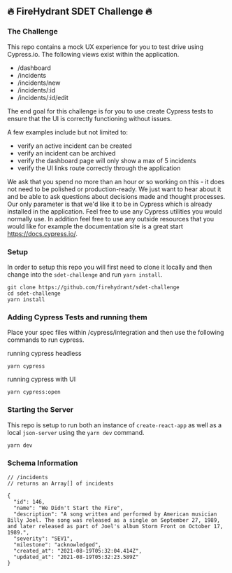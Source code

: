 ## 🔥 FireHydrant SDET Challenge 🔥

### The Challenge

This repo contains a mock UX experience for you to test drive using Cypress.io. The following views exist within the application.

- /dashboard
- /incidents
- /incidents/new
- /incidents/:id
- /incidents/:id/edit

The end goal for this challenge is for you to use create Cypress tests to ensure that the UI is correctly functioning without issues.

A few examples include but not limited to:

- verify an active incident can be created
- verify an incident can be archived
- verify the dashboard page will only show a max of 5 incidents
- verify the UI links route correctly through the application

We ask that you spend no more than an hour or so working on this - it does not need to be polished or production-ready. We just want to hear about it and be able to ask questions about decisions made and thought processes. Our only parameter is that we'd like it to be in Cypress which is already installed in the application. Feel free to use any Cypress utilities you would normally use. In addition feel free to use any outside resources that you would like for example the documentation site is a great start https://docs.cypress.io/.

### Setup

In order to setup this repo you will first need to clone it locally and then change into the `sdet-challenge` and run `yarn install`.

```
git clone https://github.com/firehydrant/sdet-challenge
cd sdet-challenge
yarn install
```

### Adding Cypress Tests and running them

Place your spec files within /cypress/integration and then use the following commands to run cypress.

running cypress headless

```
yarn cypress
```

running cypress with UI

```
yarn cypress:open
```

### Starting the Server

This repo is setup to run both an instance of `create-react-app` as well as a local `json-server` using the `yarn dev` command.

```
yarn dev
```

### Schema Information

```
// /incidents
// returns an Array[] of incidents

{
  "id": 146,
  "name": "We Didn't Start the Fire",
  "description": "A song written and performed by American musician Billy Joel. The song was released as a single on September 27, 1989, and later released as part of Joel's album Storm Front on October 17, 1989.",
  "severity": "SEV1",
  "milestone": "acknowledged",
  "created_at": "2021-08-19T05:32:04.414Z",
  "updated_at": "2021-08-19T05:32:23.589Z"
}
```
